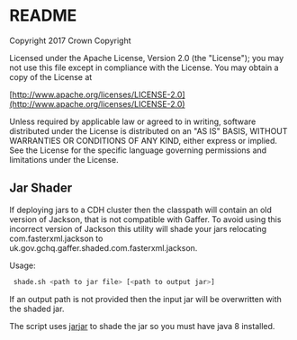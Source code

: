 # README

Copyright 2017 Crown Copyright

Licensed under the Apache License, Version 2.0 \(the "License"\); you may not use this file except in compliance with the License. You may obtain a copy of the License at

[http://www.apache.org/licenses/LICENSE-2.0](http://www.apache.org/licenses/LICENSE-2.0)

Unless required by applicable law or agreed to in writing, software distributed under the License is distributed on an "AS IS" BASIS, WITHOUT WARRANTIES OR CONDITIONS OF ANY KIND, either express or implied. See the License for the specific language governing permissions and limitations under the License.

## Jar Shader

If deploying jars to a CDH cluster then the classpath will contain an old version of Jackson, that is not compatible with Gaffer. To avoid using this incorrect version of Jackson this utility will shade your jars relocating com.fasterxml.jackson to uk.gov.gchq.gaffer.shaded.com.fasterxml.jackson.

Usage:

```bash
 shade.sh <path to jar file> [<path to output jar>]
```

If an output path is not provided then the input jar will be overwritten with the shaded jar.

The script uses [jarjar](https://github.com/mike-hogan/jarjar-forkfork/tree/master/jarjar) to shade the jar so you must have java 8 installed.

